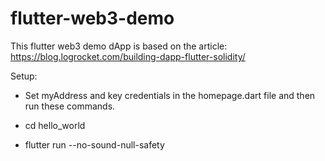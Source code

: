 # flutter-web3-demo
This flutter web3 demo dApp is based on the article:
https://blog.logrocket.com/building-dapp-flutter-solidity/

Setup:

- Set myAddress and key credentials in the homepage.dart file and then run these commands.

- cd hello_world
- flutter run --no-sound-null-safety
